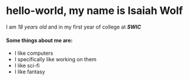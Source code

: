 # hello-world, my name is **Isaiah Wolf**  
I am _18 years old_ and in my first year of college at **_SWIC_**  
#### Some things about me are:  
* I like computers  
 * I specifically like working on them
* I like sci-fi
* I like fantasy
